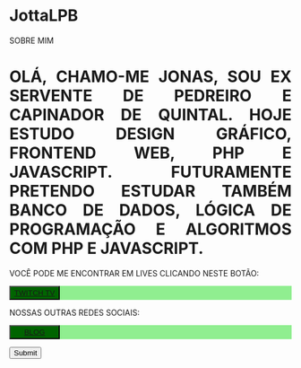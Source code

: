 # JottaLPB
SOBRE MIM

<h1 align="justify">OLÁ, CHAMO-ME JONAS, SOU EX SERVENTE DE PEDREIRO E CAPINADOR DE QUINTAL. HOJE ESTUDO DESIGN GRÁFICO, FRONTEND WEB, PHP E JAVASCRIPT. FUTURAMENTE PRETENDO ESTUDAR TAMBÉM BANCO DE DADOS, LÓGICA DE PROGRAMAÇÃO E ALGORITMOS COM PHP E JAVASCRIPT.</h1>

<p>VOCÊ PODE ME ENCONTRAR EM LIVES CLICANDO NESTE BOTÃO: </p> <pre style="background-color:lightgreen; color:darkgreen;"><button style="height:25px; width:90px; background-color:darkgreen; color:lightgreen;"><a href="https://twitch.tv/jottalpb" target="_blank">TWITCH TV</a></button></pre>

<p>NOSSAS OUTRAS REDES SOCIAIS:</p> <pre style="background-color:lightgreen; color:darkgreen;"><button style="height:25px; width:90px; background-color:darkgreen; color:lightgreen;"><a href="https://twitch.tv/jottalpb" target="_blank">BLOG</a></button></pre>

<input type="submit" value="Submit">
